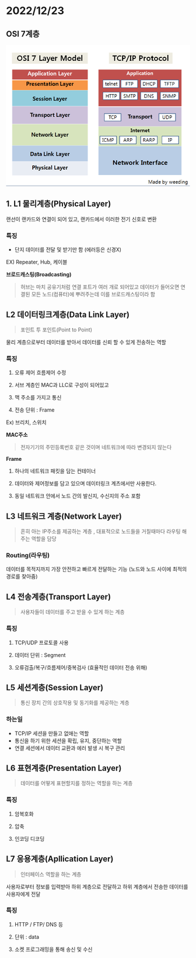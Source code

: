 # 2022/12/23

## OSI 7계층

![img.png](../../Img/OSI_7_Layer.png)


## 1. L1 물리계층(Physical Layer)

랜선이 랜카드와 연결이 되어 있고, 랜카드에서 이러한 전기 신호로 변환

### 특징
- 단지 데이터를 전달 및 받기만 함 (에러등은 신경X)

EX) Repeater, Hub, 케이블



**브로드캐스팅(Broadcasting)**

> 허브는 마치 공유기처럼 연결 포트가 여러 개로 되어있고 데이터가 들어오면 연결된 모든 노드(컴퓨터)에 뿌려주는데
> 이를 브로드캐스팅이라 함

## L2 데이터링크계층(Data Link Layer)

> 포인트 투 포인트(Point to Point)

물리 계층으로부터 데이터를 받아서 데이터를 신뢰 할 수 있게 전송하는 역할

### 특징

1. 오류 제어 흐름제어 수정

2. 서브 계층인 MAC과 LLC로 구성이 되어있고

3. 맥 주소를 가지고 통신

4. 전송 단위 : Frame


Ex) 브리치, 스위치




**MAC주소**
> 전자기기의 주민등록번호 같은 것이며 네트워크에 따라 변경되지 않는다

**Frame**

1. 하나의 네트워크 패킷을 담는 컨테이너

2. 데이터와 제어정보를 담고 있으며 데이터링크 계츠에서만 사용한다.

3. 동일 네트워크 안에서 노드 간의 발신지, 수신지의 주소 포함



## L3 네트워크 계층(Network Layer)

> 흔히 아는 IP주소를 제공하는 계층 , 대표적으로 노드들을 거칠때마다 라우팅 해주는 역할을 담당



### Routing(라우팅)

데이터를 목적지까지 가장 안전하고 빠르게 전달하는 기능
(노드와 노드 사이에 최적의 경로를 찾아줌)

## L4 전송계층(Transport Layer)
> 사용자들이 데이터를 주고 받을 수 있게 하는 계층

### 특징

1. TCP/UDP 프로토콜 사용

2. 데이터 단위 : Segment

3. 오류검출/복구/흐름제어/중복검사 (효율적인 데이터 전송 위해)


## L5 세션계층(Session Layer)
> 통신 장치 간의 상호작용 및 동기화를 제공하는 계층

### 하는일
- TCP/IP 세션을 만들고 없애는 역할
- 통신을 하기 위한 세션을 확립, 유지, 중단하는 역할
- 연결 세션에서 데이터 교환과 에러 발생 시 복구 관리


## L6 표현계층(Presentation Layer)

> 데이터를 어떻게 표현할지를 정하는 역할을 하는 계층

### 특징

1. 암복호화

2. 압축

3. 인코딩 디코딩


## L7 응용계층(Apllication Layer)

> 인터페이스 역할을 하는 계층

사용자로부터 정보를 입력받아 하위 계층으로 전달하고 하위 계층에서 전송한 데이터를 사용자에게 전달


### 특징

1. HTTP / FTP/ DNS 등

2. 단위 : data

3. 소켓 프로그래밍을 통해 송신 및 수신